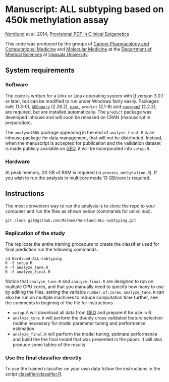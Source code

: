 Manuscript: ALL subtyping based on 450k methylation assay
======================

[Nordlund](http://scholar.google.se/citations?user=ZztFeTEAAAAJ) et al. 2014, 
[Provisional PDF in Clinical Epigenetics](http://www.clinicalepigeneticsjournal.com/content/7/1/11/abstract)

This code was produced by the groups of [Cancer Pharmacology and Computational Medicine](http://www.medsci.uu.se/research/Cancer/Cancer+Pharmacology+and+Computational+Medicine/) and [Molecular Medicine](http://www.molmed.medsci.uu.se/) at the [Department of Medical Sciences](http://www.medsci.uu.se) at [Uppsala University](http://www.uu.se).

System requirements
-------------------
### Software
The code is written for a Unix or Linux operating system with [R](http://r-project.org) version 3.0.1 or later, but can be modified to run under Windows fairly easily. Packages 
`doMC` (1.3-0),
[`GEOquery`](http://www.bioconductor.org/packages/2.12/bioc/html/GEOquery.html) (2.26.2),
[`pamr`](http://www-stat.stanford.edu/~tibs/PAM/Rdist/doc/readme.html),
`predict` (2.1-8) and 
[`roxygen2`](http://roxygen.org/) (2.2.2), 
are required, but are installed automatically. The `predict` package was developed inhouse and will soon be released on CRAN (manuscript in preparation).

The `analyse450k` package appearing in the end of `analyze_final.R` is an inhouse package for data management, that will not be distributed. Instead, when the manuscript is accepted for publication and the validation dataset is made publicly available on [GEO](http://www.ncbi.nlm.nih.gov/geo/), it will be incorporated into `setup.R`.

### Hardware
At peak memory, 20 GB of RAM is required (in `process_methylation.R`). If you wish to run the analysis in multicore mode 13 GB/core is required.

Instructions
------------
The most convenient way to run the analysis is to clone the repo to your computer and run the files as shown below (commands for unix/linux).

    git clone git@github.com:Molmed/Nordlund-ALL-subtyping.git

### Replication of the study
The replicate the entire training procedure to create the classifier used for
final prediction run the following commands.

    cd Nordlund-ALL-subtyping
    R -f setup.R
    R -f analyze_tune.R
    R -f analyze_final.R

Notice that `analyze_tune.R` and `analyze_final.R` are designed to run on multiple CPU cores, and that you manually need to specify how many to use by editing the files, setting the variable `number.of.cores`. `analyze_tune.R` can also be run on multiple machines to reduce computation time further, see the comments in beginnig of the file for instructions.

- `setup.R` will download all data from [GEO](http://www.ncbi.nlm.nih.gov/geo/) and prepare it for use in R.
- `analyze_tune.R` will perform the doubly cross validated feature selection routine necessary for model parameter tuning and performance estimation.
- `analyze_final.R` will perform the model tuning, estimate performance and build the the final model that was presented in the paper. It will also produce some tables of the results.

### Use the final classifier directly
To use the trained classifier on your own data follow the instructions in the
script [classifier/classifier.R](classifier/classifier.R).

